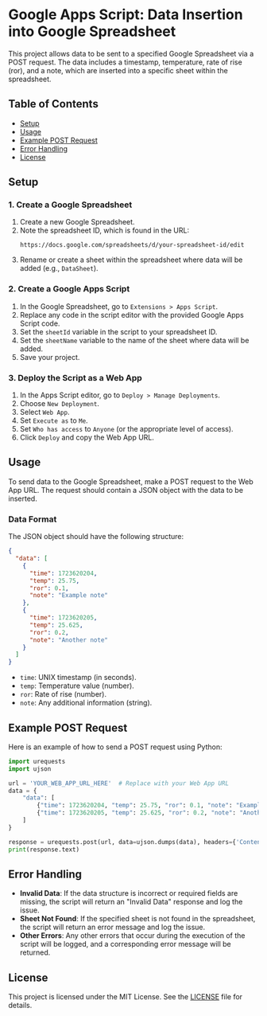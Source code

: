 # Google Apps Script: Data Insertion into Google Spreadsheet

This project allows data to be sent to a specified Google Spreadsheet via a POST request. The data includes a timestamp, temperature, rate of rise (ror), and a note, which are inserted into a specific sheet within the spreadsheet.

## Table of Contents

- [Setup](#setup)
- [Usage](#usage)
- [Example POST Request](#example-post-request)
- [Error Handling](#error-handling)
- [License](#license)

## Setup

### 1. Create a Google Spreadsheet

1. Create a new Google Spreadsheet.
2. Note the spreadsheet ID, which is found in the URL:
   ```
   https://docs.google.com/spreadsheets/d/your-spreadsheet-id/edit
   ```
3. Rename or create a sheet within the spreadsheet where data will be added (e.g., `DataSheet`).

### 2. Create a Google Apps Script

1. In the Google Spreadsheet, go to `Extensions > Apps Script`.
2. Replace any code in the script editor with the provided Google Apps Script code.
3. Set the `sheetId` variable in the script to your spreadsheet ID.
4. Set the `sheetName` variable to the name of the sheet where data will be added.
5. Save your project.

### 3. Deploy the Script as a Web App

1. In the Apps Script editor, go to `Deploy > Manage Deployments`.
2. Choose `New Deployment`.
3. Select `Web App`.
4. Set `Execute as` to `Me`.
5. Set `Who has access` to `Anyone` (or the appropriate level of access).
6. Click `Deploy` and copy the Web App URL.

## Usage

To send data to the Google Spreadsheet, make a POST request to the Web App URL. The request should contain a JSON object with the data to be inserted.

### Data Format

The JSON object should have the following structure:

```json
{
  "data": [
    {
      "time": 1723620204,
      "temp": 25.75,
      "ror": 0.1,
      "note": "Example note"
    },
    {
      "time": 1723620205,
      "temp": 25.625,
      "ror": 0.2,
      "note": "Another note"
    }
  ]
}
```

- `time`: UNIX timestamp (in seconds).
- `temp`: Temperature value (number).
- `ror`: Rate of rise (number).
- `note`: Any additional information (string).

## Example POST Request

Here is an example of how to send a POST request using Python:

```python
import urequests
import ujson

url = 'YOUR_WEB_APP_URL_HERE'  # Replace with your Web App URL
data = {
    "data": [
        {"time": 1723620204, "temp": 25.75, "ror": 0.1, "note": "Example note"},
        {"time": 1723620205, "temp": 25.625, "ror": 0.2, "note": "Another note"}
    ]
}

response = urequests.post(url, data=ujson.dumps(data), headers={'Content-Type': 'application/json'})
print(response.text)
```

## Error Handling

- **Invalid Data**: If the data structure is incorrect or required fields are missing, the script will return an "Invalid Data" response and log the issue.
- **Sheet Not Found**: If the specified sheet is not found in the spreadsheet, the script will return an error message and log the issue.
- **Other Errors**: Any other errors that occur during the execution of the script will be logged, and a corresponding error message will be returned.

## License

This project is licensed under the MIT License. See the [LICENSE](LICENSE) file for details.
